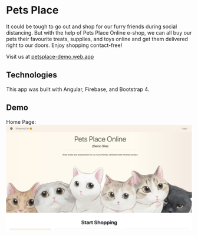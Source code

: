 # Pets Place

It could be tough to go out and shop for our furry friends during social distancing. But with the help of Pets Place Online e-shop, we can all buy our pets their favourite treats, supplies, and toys online and get them delivered right to our doors. Enjoy shopping contact-free!

Visit us at [petsplace-demo.web.app](petsplace-demo.web.app)

## Technologies

This app was built with Angular, Firebase, and Bootstrap 4.

## Demo
Home Page:
![](Demo/home_page.png)
